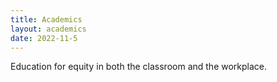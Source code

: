 ```yaml
---
title: Academics
layout: academics
date: 2022-11-5
---
```


Education for equity in both the classroom and the workplace.


